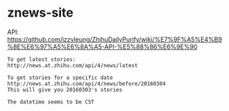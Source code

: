 # znews-site

API: https://github.com/izzyleung/ZhihuDailyPurify/wiki/%E7%9F%A5%E4%B9%8E%E6%97%A5%E6%8A%A5-API-%E5%88%86%E6%9E%90

```
To get latest stories:
http://news.at.zhihu.com/api/4/news/latest

To get stories for a specific date
http://news.at.zhihu.com/api/4/news/before/20160304
This will give you 20160303's stories

The datetime seems to be CST
```
